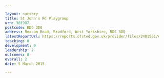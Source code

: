 ```yaml
---

layout: nursery
title: St John's RC Playgroup
urn: 301987
postcode: BD6 3DQ
address: Beacon Road, Bradford, West Yorkshire, BD6 3DQ
latestReportUrl: https://reports.ofsted.gov.uk/provider/files/2481551/urn/301987.pdf
teaching: 0
development: 0
leadership: 2
outcomes: 0
overall: 2
date: 5 March 2015

---
```

